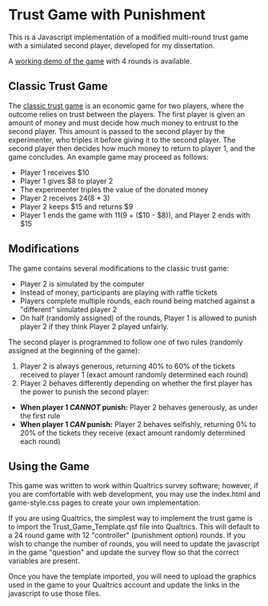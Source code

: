 # Trust Game with Punishment
This is a Javascript implementation of a modified multi-round trust game with a simulated second player, developed for my dissertation. 

A [working demo of the game](http://www.erikasalomon.com/trust) with 4 rounds is available.

## Classic Trust Game
The [classic trust game](https://en.wikibooks.org/wiki/Bestiary_of_Behavioral_Economics/Trust_Game) is an economic game for two players, where the outcome relies on trust between the players. The first player is given an amount of money and must decide how much money to entrust to the second player. This amount is passed to the second player by the experimenter, who triples it before giving it to the second player. The second player then decides how much money to return to player 1, and the game concludes. An example game may proceed as follows:

+ Player 1 receives $10
+ Player 1 gives $8 to player 2
+ The experimenter triples the value of the donated money
+ Player 2 receives $24 ($8 * 3)
+ Player 2 keeps $15 and returns $9
+ Player 1 ends the game with $11 ($9 + ($10 - $8)), and Player 2 ends with $15
 
## Modifications
The game contains several modifications to the classic trust game:

+ Player 2 is simulated by the computer
+ Instead of money, participants are playing with raffle tickets
+ Players complete multiple rounds, each round being matched against a "different" simulated player 2
+ On half (randomly assigned) of the rounds, Player 1 is allowed to punish player 2 if they think Player 2 played unfairly.

The second player is programmed to follow one of two rules (randomly assigned at the beginning of the game):

1. Player 2 is always generous, returning 40% to 60% of the tickets received to player 1 (exact amount randomly determined each round)
2. Player 2 behaves differently depending on whether the first player has the power to punish the second player:
  + **When player 1 *CANNOT* punish:** Player 2 behaves generously, as under the first rule 
  + **When player 1 *CAN* punish:** Player 2 behaves selfishly, returning 0% to 20% of the tickets they receive (exact amount randomly determined each round)

## Using the Game
This game was written to work within Qualtrics survey software; however, if you are comfortable with web development, you may use the index.html and game-style.css pages to create your own implementation. 

If you are using Qualtrics, the simplest way to implement the trust game is to import the Trust_Game_Template.qsf file into Qualtrics. This will default to a 24 round game with 12 "controller" (punishment option) rounds. If you wish to change the number of rounds, you will need to update the javascript in the game "question" and update the survey flow so that the correct variables are present.

Once you have the template imported, you will need to upload the graphics used in the game to your Qualtrics account and update the links in the javascript to use those files. 
